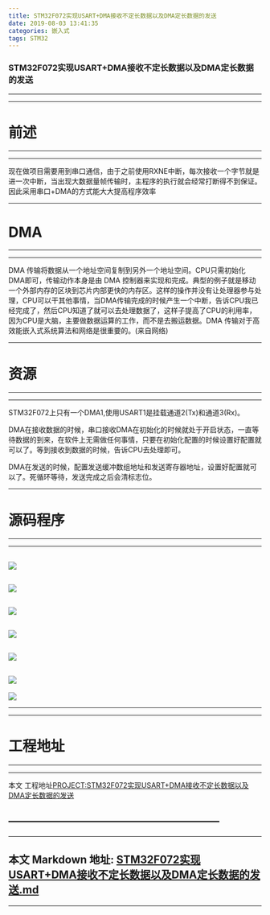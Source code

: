 ```yaml
---
title: STM32F072实现USART+DMA接收不定长数据以及DMA定长数据的发送
date: 2019-08-03 13:41:35
categories: 嵌入式
tags: STM32
---
```

### STM32F072实现USART+DMA接收不定长数据以及DMA定长数据的发送 ###
---
---
# 前述
________________
_________________
现在做项目需要用到串口通信，由于之前使用RXNE中断，每次接收一个字节就是进一次中断，当出现大数据量帧传输时，主程序的执行就会经常打断得不到保证。因此采用串口+DMA的方式能大大提高程序效率
___________
# DMA
___________
______________
DMA 传输将数据从一个地址空间复制到另外一个地址空间。CPU只需初始化DMA即可，传输动作本身是由 DMA 控制器来实现和完成。典型的例子就是移动一个外部内存的区块到芯片内部更快的内存区。这样的操作并没有让处理器参与处理，CPU可以干其他事情，当DMA传输完成的时候产生一个中断，告诉CPU我已经完成了，然后CPU知道了就可以去处理数据了，这样子提高了CPU的利用率，因为CPU是大脑，主要做数据运算的工作，而不是去搬运数据。DMA 传输对于高效能嵌入式系统算法和网络是很重要的。(来自网络)
__________

# 资源
___________
______________
STM32F072上只有一个DMA1,使用USART1是挂载通道2(Tx)和通道3(Rx)。

DMA在接收数据的时候，串口接收DMA在初始化的时候就处于开启状态，一直等待数据的到来，在软件上无需做任何事情，只要在初始化配置的时候设置好配置就可以了。等到接收到数据的时候，告诉CPU去处理即可。

DMA在发送的时候，配置发送缓冲数组地址和发送寄存器地址，设置好配置就可以了。死循环等待，发送完成之后会清标志位。
__________
# 源码程序
___________
______________
![](https://linkenwild.github.io/images/DMA1.jpg)
----
![](https://linkenwild.github.io/images/DMA3.jpg)
----
![](https://linkenwild.github.io/images/DMA4.jpg)
---
![](https://linkenwild.github.io/images/DMA5.jpg)
----
![](https://linkenwild.github.io/images/DMA6.jpg)
-----
![](https://linkenwild.github.io/images/DMA7.jpg)
----
![](https://linkenwild.github.io/images/DMA8.jpg)
________
___________
# 工程地址
________
___________


本文 工程地址[PROJECT:STM32F072实现USART+DMA接收不定长数据以及DMA定长数据的发送](https://github.com/linkenwild/linkenwild.github.io/tree/master/PROJECT)


————————————————————
-------
-------
本文 Markdown 地址: [STM32F072实现USART+DMA接收不定长数据以及DMA定长数据的发送.md](https://github.com/linkenwild/linkenwild.github.io/blob/master/Markdown/STM32F072实现USART+DMA接收不定长数据以及DMA定长数据的发送.md)
---------
-------
